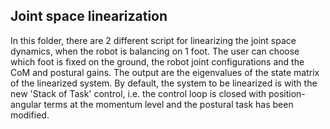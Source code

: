
## Joint space linearization

In this folder, there are 2 different script for linearizing the joint space dynamics, when the robot is balancing on 1 foot. 
The user can choose which foot is fixed on the ground, the robot joint configurations and the CoM and postural gains.
The output are the eigenvalues of the state matrix of the linearized system.
By default, the system to be linearized is with the new 'Stack of Task' control, i.e. the control loop is closed with
position-angular terms at the momentum level and the postural task has been modified.
